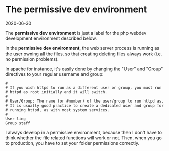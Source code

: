 The permissive dev environment
===========
2020-06-30



The **permissive dev environment** is just a label for the php webdev development environment described below.



In the **permissive dev environment**, the web server process is running as the user owning all the files, so that
creating deleting files always work (i.e. no permission problems).


In apache for instance, it's easily done by changing the "User" and "Group" directives to your regular username and group:

```apacheconfig
#
# If you wish httpd to run as a different user or group, you must run
# httpd as root initially and it will switch.  
#
# User/Group: The name (or #number) of the user/group to run httpd as.
# It is usually good practice to create a dedicated user and group for
# running httpd, as with most system services.
#
User ling
Group staff
```



I always develop in a permissive environment, because then I don't have to think whether the file related functions will work or not.
Then, when you go to production, you have to set your folder permissions correctly. 




